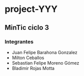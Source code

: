 # project-YYY

## MinTic ciclo 3

### Integrantes

* Juan Felipe Barahona Gonzalez
* Milton Ceballos
* Sebastian Felipe Moreno Gómez
* Bladimir Rojas Motta

